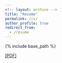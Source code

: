 ```yaml
---
<!-- layout: archive -->
title: "Resume"
permalink: /cv/
author_profile: true
redirect_from:
  - /resume
---
```


{% include base_path %}

[[PDF]](../files/AyushResume_MIT.pdf)

<!-- <embed src="http://lantaoyu.com/files/lantaoyu_cv.pdf" width="650" height="1800" type='application/pdf'> -->
